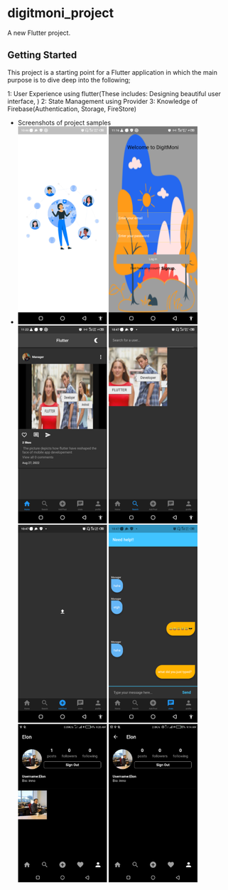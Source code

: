 # digitmoni_project

A new Flutter project.

## Getting Started

This project is a starting point for a Flutter application in which the main purpose is to dive deep into the following;

1: User Experience using flutter(These includes: Designing beautiful user interface, )
2: State Management using Provider
3: Knowledge of Firebase(Authentication, Storage, FireStore)


- Screenshots of project samples
- <img src="screenshots/Screenshot1.png" width= "200">          <img src="screenshots/Screenshot2.png" width= "200">       <img src="screenshots/Screenshot8.png" width= "200">
   <img src="screenshots/Screenshot4.png" width= "200">        <img src="screenshots/Screenshot3.png" width= "200">
   <img src="screenshots/Screenshot7.png" width= "200">    <img src="screenshots/Screenshot5.jpg" width= "200">
   <img src="screenshots/Screenshot6.jpg" width= "200">
